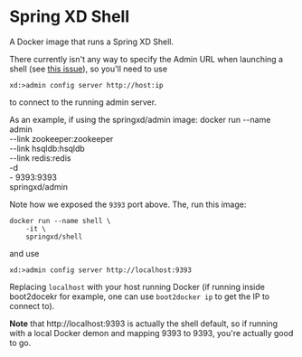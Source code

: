 # Spring XD Shell
A Docker image that runs a Spring XD Shell.

There currently isn't any way to specify the Admin URL when launching a shell 
(see [this issue](https://jira.spring.io/browse/XD-2072)), so you'll need to use

    xd:>admin config server http://host:ip

to connect to the running admin server.

As an example, if using the springxd/admin image:
	docker run --name admin \
	    --link zookeeper:zookeeper \
	    --link hsqldb:hsqldb \
	    --link redis:redis \
	    -d \
	    - 9393:9393\
	    springxd/admin

Note how we exposed the `9393` port above. The, run this image:

	docker run --name shell \
	    -it \
	    springxd/shell

and use

    xd:>admin config server http://localhost:9393

Replacing `localhost` with your host running Docker (if running inside boot2docekr for example, one can use 
`boot2docker ip` to get the IP to connect to). 

**Note** that http://localhost:9393 is actually the shell default, so if running with a local Docker demon
and mapping 9393 to 9393, you're actually good to go.